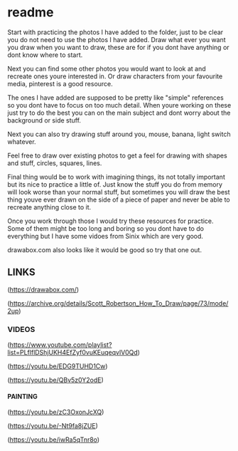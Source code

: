 # readme

Start with practicing the photos I have added to the folder,
just to be clear you do not need to use the photos I have added. Draw what ever you want you draw when you want to draw, these are for if you dont have anything or dont know where to start.

Next you can find some other photos you would want to look at and recreate ones youre interested in.
Or draw characters from your favourite media, pinterest is a good resource.

The ones I have added are supposed to be pretty like "simple" references so you dont have to focus on too much detail. When youre working on these just try to do the best you can on the main subject and dont worry about the background or side stuff.

Next you can also try drawing stuff around you, mouse, banana, light switch whatever.

Feel free to draw over existing photos to get a feel for drawing with shapes and stuff, circles, squares, lines.

Final thing would be to work with imagining things, its not totally important but its nice to practice a little of. Just know the stuff you do from memory will look worse than your normal stuff, but sometimes you will draw the best thing youve ever drawn on the side of a piece of paper and never be able to recreate anything close to it.

Once you work through those I would try these resources for practice. Some of them might be too long and boring so you dont have to do everything but I have some vidoes from Sinix which are very good.

drawabox.com also looks like it would be good so try that one out.

## LINKS

(https://drawabox.com/)

(https://archive.org/details/Scott_Robertson_How_To_Draw/page/73/mode/2up)

### VIDEOS

(https://www.youtube.com/playlist?list=PLflflDShjUKH4EfZyf0vuKEuqeqvlV0Qd)

(https://youtu.be/EDG9TUHD1Cw)

(https://youtu.be/QBv5z0Y2odE)

#### PAINTING

(https://youtu.be/zC3OxonJcXQ)

(https://youtu.be/-Nt9fa8jZUE)

(https://youtu.be/iwRa5qTnr8o)
